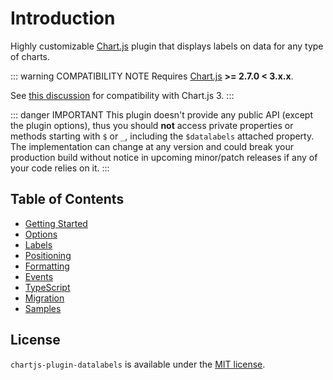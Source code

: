 # Introduction

Highly customizable [Chart.js](https://www.chartjs.org/) plugin that displays labels on data for any type of charts.

::: warning COMPATIBILITY NOTE
Requires [Chart.js](https://github.com/chartjs/Chart.js/releases) **>= 2.7.0 < 3.x.x**.

See [this discussion](https://github.com/chartjs/chartjs-plugin-datalabels/discussions/213) for compatibility with Chart.js 3.
:::

::: danger IMPORTANT
This plugin doesn't provide any public API (except the plugin options), thus you should **not** access private properties or methods starting with `$` or `_`, including the `$datalabels` attached property. The implementation can change at any version and could break your production build without notice in upcoming minor/patch releases if any of your code relies on it.
:::

## Table of Contents

* [Getting Started](getting-started.md)
* [Options](options.md)
* [Labels](labels.md)
* [Positioning](positioning.md)
* [Formatting](formatting.md)
* [Events](events.md)
* [TypeScript](typescript)
* [Migration](migration)
* [Samples](../samples)

## License

`chartjs-plugin-datalabels` is available under the [MIT license](https://github.com/chartjs/chartjs-plugin-datalabels/blob/master/LICENSE.md).
